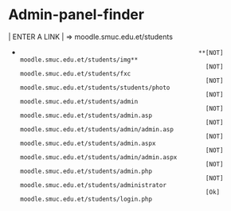 # Admin-panel-finder

   |   ENTER A LINK   |
=>  moodle.smuc.edu.et/students

-                                                       **[NOT] moodle.smuc.edu.et/students/img**
                                                          [NOT] moodle.smuc.edu.et/students/fxc
                                                          [NOT] moodle.smuc.edu.et/students/students/photo
                                                          [NOT] moodle.smuc.edu.et/students/admin
                                                          [NOT] moodle.smuc.edu.et/students/admin.asp
                                                          [NOT] moodle.smuc.edu.et/students/admin/admin.asp
                                                          [NOT] moodle.smuc.edu.et/students/admin.aspx
                                                          [NOT] moodle.smuc.edu.et/students/admin/admin.aspx
                                                          [NOT] moodle.smuc.edu.et/students/admin.php
                                                          [NOT] moodle.smuc.edu.et/students/administrator
                                                          [Ok] moodle.smuc.edu.et/students/login.php
